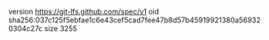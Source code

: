 version https://git-lfs.github.com/spec/v1
oid sha256:037c125f5ebfae1c6e43cef5cad7fee47b8d57b45919921380a569320304c27c
size 3255
